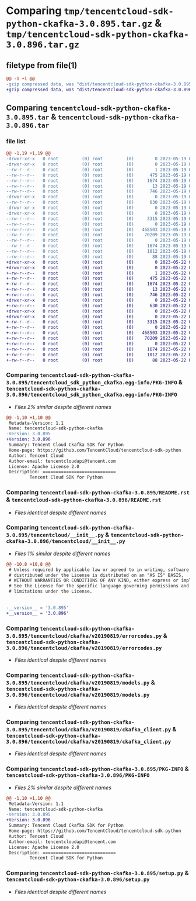 # Comparing `tmp/tencentcloud-sdk-python-ckafka-3.0.895.tar.gz` & `tmp/tencentcloud-sdk-python-ckafka-3.0.896.tar.gz`

## filetype from file(1)

```diff
@@ -1 +1 @@
-gzip compressed data, was "dist/tencentcloud-sdk-python-ckafka-3.0.895.tar", last modified: Fri May 19 02:46:29 2023, max compression
+gzip compressed data, was "dist/tencentcloud-sdk-python-ckafka-3.0.896.tar", last modified: Mon May 22 00:18:33 2023, max compression
```

## Comparing `tencentcloud-sdk-python-ckafka-3.0.895.tar` & `tencentcloud-sdk-python-ckafka-3.0.896.tar`

### file list

```diff
@@ -1,19 +1,19 @@
-drwxr-xr-x   0 root         (0) root         (0)        0 2023-05-19 02:46:29.000000 tencentcloud-sdk-python-ckafka-3.0.895/
-drwxr-xr-x   0 root         (0) root         (0)        0 2023-05-19 02:46:29.000000 tencentcloud-sdk-python-ckafka-3.0.895/tencentcloud_sdk_python_ckafka.egg-info/
--rw-r--r--   0 root         (0) root         (0)        1 2023-05-19 02:46:29.000000 tencentcloud-sdk-python-ckafka-3.0.895/tencentcloud_sdk_python_ckafka.egg-info/dependency_links.txt
--rw-r--r--   0 root         (0) root         (0)      475 2023-05-19 02:46:29.000000 tencentcloud-sdk-python-ckafka-3.0.895/tencentcloud_sdk_python_ckafka.egg-info/SOURCES.txt
--rw-r--r--   0 root         (0) root         (0)     1674 2023-05-19 02:46:29.000000 tencentcloud-sdk-python-ckafka-3.0.895/tencentcloud_sdk_python_ckafka.egg-info/PKG-INFO
--rw-r--r--   0 root         (0) root         (0)       13 2023-05-19 02:46:29.000000 tencentcloud-sdk-python-ckafka-3.0.895/tencentcloud_sdk_python_ckafka.egg-info/top_level.txt
--rw-r--r--   0 root         (0) root         (0)      746 2023-05-19 02:46:29.000000 tencentcloud-sdk-python-ckafka-3.0.895/README.rst
-drwxr-xr-x   0 root         (0) root         (0)        0 2023-05-19 02:46:29.000000 tencentcloud-sdk-python-ckafka-3.0.895/tencentcloud/
--rw-r--r--   0 root         (0) root         (0)      630 2023-05-19 02:46:29.000000 tencentcloud-sdk-python-ckafka-3.0.895/tencentcloud/__init__.py
-drwxr-xr-x   0 root         (0) root         (0)        0 2023-05-19 02:46:29.000000 tencentcloud-sdk-python-ckafka-3.0.895/tencentcloud/ckafka/
-drwxr-xr-x   0 root         (0) root         (0)        0 2023-05-19 02:46:29.000000 tencentcloud-sdk-python-ckafka-3.0.895/tencentcloud/ckafka/v20190819/
--rw-r--r--   0 root         (0) root         (0)     3315 2023-05-19 02:46:29.000000 tencentcloud-sdk-python-ckafka-3.0.895/tencentcloud/ckafka/v20190819/errorcodes.py
--rw-r--r--   0 root         (0) root         (0)        0 2023-05-19 02:46:29.000000 tencentcloud-sdk-python-ckafka-3.0.895/tencentcloud/ckafka/v20190819/__init__.py
--rw-r--r--   0 root         (0) root         (0)   468503 2023-05-19 02:46:29.000000 tencentcloud-sdk-python-ckafka-3.0.895/tencentcloud/ckafka/v20190819/models.py
--rw-r--r--   0 root         (0) root         (0)    70209 2023-05-19 02:46:29.000000 tencentcloud-sdk-python-ckafka-3.0.895/tencentcloud/ckafka/v20190819/ckafka_client.py
--rw-r--r--   0 root         (0) root         (0)        0 2023-05-19 02:46:29.000000 tencentcloud-sdk-python-ckafka-3.0.895/tencentcloud/ckafka/__init__.py
--rw-r--r--   0 root         (0) root         (0)     1674 2023-05-19 02:46:29.000000 tencentcloud-sdk-python-ckafka-3.0.895/PKG-INFO
--rw-r--r--   0 root         (0) root         (0)     1012 2023-05-19 02:46:29.000000 tencentcloud-sdk-python-ckafka-3.0.895/setup.py
--rw-r--r--   0 root         (0) root         (0)       88 2023-05-19 02:46:29.000000 tencentcloud-sdk-python-ckafka-3.0.895/setup.cfg
+drwxr-xr-x   0 root         (0) root         (0)        0 2023-05-22 00:18:33.000000 tencentcloud-sdk-python-ckafka-3.0.896/
+drwxr-xr-x   0 root         (0) root         (0)        0 2023-05-22 00:18:33.000000 tencentcloud-sdk-python-ckafka-3.0.896/tencentcloud_sdk_python_ckafka.egg-info/
+-rw-r--r--   0 root         (0) root         (0)        1 2023-05-22 00:18:33.000000 tencentcloud-sdk-python-ckafka-3.0.896/tencentcloud_sdk_python_ckafka.egg-info/dependency_links.txt
+-rw-r--r--   0 root         (0) root         (0)      475 2023-05-22 00:18:33.000000 tencentcloud-sdk-python-ckafka-3.0.896/tencentcloud_sdk_python_ckafka.egg-info/SOURCES.txt
+-rw-r--r--   0 root         (0) root         (0)     1674 2023-05-22 00:18:33.000000 tencentcloud-sdk-python-ckafka-3.0.896/tencentcloud_sdk_python_ckafka.egg-info/PKG-INFO
+-rw-r--r--   0 root         (0) root         (0)       13 2023-05-22 00:18:33.000000 tencentcloud-sdk-python-ckafka-3.0.896/tencentcloud_sdk_python_ckafka.egg-info/top_level.txt
+-rw-r--r--   0 root         (0) root         (0)      746 2023-05-22 00:18:33.000000 tencentcloud-sdk-python-ckafka-3.0.896/README.rst
+drwxr-xr-x   0 root         (0) root         (0)        0 2023-05-22 00:18:33.000000 tencentcloud-sdk-python-ckafka-3.0.896/tencentcloud/
+-rw-r--r--   0 root         (0) root         (0)      630 2023-05-22 00:18:33.000000 tencentcloud-sdk-python-ckafka-3.0.896/tencentcloud/__init__.py
+drwxr-xr-x   0 root         (0) root         (0)        0 2023-05-22 00:18:33.000000 tencentcloud-sdk-python-ckafka-3.0.896/tencentcloud/ckafka/
+drwxr-xr-x   0 root         (0) root         (0)        0 2023-05-22 00:18:33.000000 tencentcloud-sdk-python-ckafka-3.0.896/tencentcloud/ckafka/v20190819/
+-rw-r--r--   0 root         (0) root         (0)     3315 2023-05-22 00:18:33.000000 tencentcloud-sdk-python-ckafka-3.0.896/tencentcloud/ckafka/v20190819/errorcodes.py
+-rw-r--r--   0 root         (0) root         (0)        0 2023-05-22 00:18:33.000000 tencentcloud-sdk-python-ckafka-3.0.896/tencentcloud/ckafka/v20190819/__init__.py
+-rw-r--r--   0 root         (0) root         (0)   468503 2023-05-22 00:18:33.000000 tencentcloud-sdk-python-ckafka-3.0.896/tencentcloud/ckafka/v20190819/models.py
+-rw-r--r--   0 root         (0) root         (0)    70209 2023-05-22 00:18:33.000000 tencentcloud-sdk-python-ckafka-3.0.896/tencentcloud/ckafka/v20190819/ckafka_client.py
+-rw-r--r--   0 root         (0) root         (0)        0 2023-05-22 00:18:33.000000 tencentcloud-sdk-python-ckafka-3.0.896/tencentcloud/ckafka/__init__.py
+-rw-r--r--   0 root         (0) root         (0)     1674 2023-05-22 00:18:33.000000 tencentcloud-sdk-python-ckafka-3.0.896/PKG-INFO
+-rw-r--r--   0 root         (0) root         (0)     1012 2023-05-22 00:18:33.000000 tencentcloud-sdk-python-ckafka-3.0.896/setup.py
+-rw-r--r--   0 root         (0) root         (0)       88 2023-05-22 00:18:33.000000 tencentcloud-sdk-python-ckafka-3.0.896/setup.cfg
```

### Comparing `tencentcloud-sdk-python-ckafka-3.0.895/tencentcloud_sdk_python_ckafka.egg-info/PKG-INFO` & `tencentcloud-sdk-python-ckafka-3.0.896/tencentcloud_sdk_python_ckafka.egg-info/PKG-INFO`

 * *Files 2% similar despite different names*

```diff
@@ -1,10 +1,10 @@
 Metadata-Version: 1.1
 Name: tencentcloud-sdk-python-ckafka
-Version: 3.0.895
+Version: 3.0.896
 Summary: Tencent Cloud Ckafka SDK for Python
 Home-page: https://github.com/TencentCloud/tencentcloud-sdk-python
 Author: Tencent Cloud
 Author-email: tencentcloudapi@tencent.com
 License: Apache License 2.0
 Description: ============================
         Tencent Cloud SDK for Python
```

### Comparing `tencentcloud-sdk-python-ckafka-3.0.895/README.rst` & `tencentcloud-sdk-python-ckafka-3.0.896/README.rst`

 * *Files identical despite different names*

### Comparing `tencentcloud-sdk-python-ckafka-3.0.895/tencentcloud/__init__.py` & `tencentcloud-sdk-python-ckafka-3.0.896/tencentcloud/__init__.py`

 * *Files 1% similar despite different names*

```diff
@@ -10,8 +10,8 @@
 # Unless required by applicable law or agreed to in writing, software
 # distributed under the License is distributed on an "AS IS" BASIS,
 # WITHOUT WARRANTIES OR CONDITIONS OF ANY KIND, either express or implied.
 # See the License for the specific language governing permissions and
 # limitations under the License.
 
 
-__version__ = '3.0.895'
+__version__ = '3.0.896'
```

### Comparing `tencentcloud-sdk-python-ckafka-3.0.895/tencentcloud/ckafka/v20190819/errorcodes.py` & `tencentcloud-sdk-python-ckafka-3.0.896/tencentcloud/ckafka/v20190819/errorcodes.py`

 * *Files identical despite different names*

### Comparing `tencentcloud-sdk-python-ckafka-3.0.895/tencentcloud/ckafka/v20190819/models.py` & `tencentcloud-sdk-python-ckafka-3.0.896/tencentcloud/ckafka/v20190819/models.py`

 * *Files identical despite different names*

### Comparing `tencentcloud-sdk-python-ckafka-3.0.895/tencentcloud/ckafka/v20190819/ckafka_client.py` & `tencentcloud-sdk-python-ckafka-3.0.896/tencentcloud/ckafka/v20190819/ckafka_client.py`

 * *Files identical despite different names*

### Comparing `tencentcloud-sdk-python-ckafka-3.0.895/PKG-INFO` & `tencentcloud-sdk-python-ckafka-3.0.896/PKG-INFO`

 * *Files 2% similar despite different names*

```diff
@@ -1,10 +1,10 @@
 Metadata-Version: 1.1
 Name: tencentcloud-sdk-python-ckafka
-Version: 3.0.895
+Version: 3.0.896
 Summary: Tencent Cloud Ckafka SDK for Python
 Home-page: https://github.com/TencentCloud/tencentcloud-sdk-python
 Author: Tencent Cloud
 Author-email: tencentcloudapi@tencent.com
 License: Apache License 2.0
 Description: ============================
         Tencent Cloud SDK for Python
```

### Comparing `tencentcloud-sdk-python-ckafka-3.0.895/setup.py` & `tencentcloud-sdk-python-ckafka-3.0.896/setup.py`

 * *Files identical despite different names*

